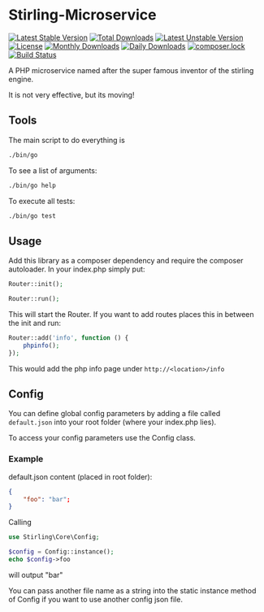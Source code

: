 # Stirling-Microservice
[![Latest Stable Version](https://poser.pugx.org/meandor/stirling-microservice/v/stable)](https://packagist.org/packages/meandor/stirling-microservice)
[![Total Downloads](https://poser.pugx.org/meandor/stirling-microservice/downloads)](https://packagist.org/packages/meandor/stirling-microservice)
[![Latest Unstable Version](https://poser.pugx.org/meandor/stirling-microservice/v/unstable)](https://packagist.org/packages/meandor/stirling-microservice)
[![License](https://poser.pugx.org/meandor/stirling-microservice/license)](https://packagist.org/packages/meandor/stirling-microservice)
[![Monthly Downloads](https://poser.pugx.org/meandor/stirling-microservice/d/monthly)](https://packagist.org/packages/meandor/stirling-microservice)
[![Daily Downloads](https://poser.pugx.org/meandor/stirling-microservice/d/daily)](https://packagist.org/packages/meandor/stirling-microservice)
[![composer.lock](https://poser.pugx.org/meandor/stirling-microservice/composerlock)](https://packagist.org/packages/meandor/stirling-microservice)
[![Build Status](https://travis-ci.org/meandor/stirling-microservice.svg?branch=master)](https://travis-ci.org/meandor/stirling-microservice)

A PHP microservice named after the super famous inventor of the stirling engine.

It is not very effective, but its moving!

## Tools
The main script to do everything is
````bash
./bin/go
````

To see a list of arguments:
````bash
./bin/go help
````

To execute all tests:
````bash
./bin/go test
````

## Usage
Add this library as a composer dependency and require the composer
autoloader. In your index.php simply put:

````php
Router::init();

Router::run();
````
This will start the Router. If you want to add routes places this
in between the init and run:
 
````php
Router::add('info', function () {
    phpinfo();
});
````
This would add the php info page under `http://<location>/info`

## Config
You can define global config parameters by adding a file called ``default.json`` into your root folder (where your index.php lies).

To access your config parameters use the Config class.

### Example
default.json content (placed in root folder):
````json
{
    "foo": "bar";
}
````

Calling
````php
use Stirling\Core\Config;

$config = Config::instance();
echo $config->foo
````
will output "bar"

You can pass another file name as a string into the static instance
method of Config if you want to use another config json file.